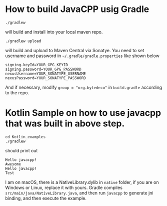 # How to build JavaCPP usig Gradle

```
./gradlew
```

will build and install into your local maven repo.

```
./gradlew upload
```

will build and upload to Maven Central via Sonatye.
You need to set username and password in `~/.gradle/gradle.properties` like shown below
```
signing.keyId=YOUR_GPG_KEYID
signing.password=YOUR_GPG_PASSWORD
nexusUsername=YOUR_SONATYPE_USERNAME
nexusPassword=YOUR_SONATYPE_PASSWORD
```
And if necessary, modify `group = "org.bytedeco"` in `build.gradle` according to the repo.

# Kotlin Sample on how to use javacpp that was built in above step.
```
cd Kotlin_examples
./gradlew
```
should print out
```
Hello javacpp!
Awesome
Hello javacpp!
Test
```

I am on macOS, there is a NativeLibrary.dylib in `native` folder, if you are on Windows or Linux, replace it with yours.
Gradle compiles `src/main/java/NativeLibrary.java`, and then run `javacpp` to generate jni binding, and then execute the example.
